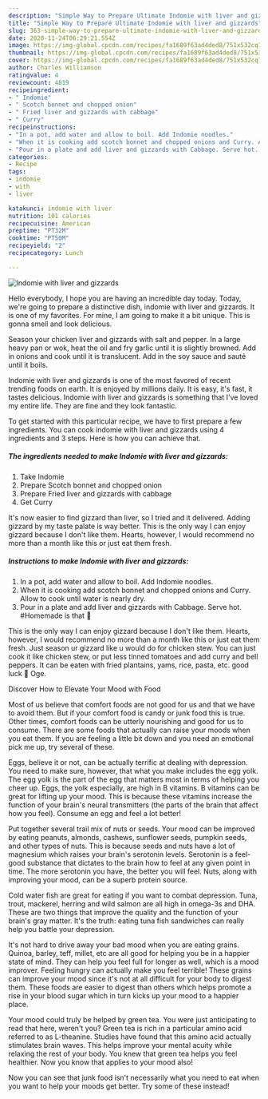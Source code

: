 ```yaml
---
description: "Simple Way to Prepare Ultimate Indomie with liver and gizzards"
title: "Simple Way to Prepare Ultimate Indomie with liver and gizzards"
slug: 363-simple-way-to-prepare-ultimate-indomie-with-liver-and-gizzards
date: 2020-11-24T06:29:21.554Z
image: https://img-global.cpcdn.com/recipes/fa1689f63ad4ded8/751x532cq70/indomie-with-liver-and-gizzards-recipe-main-photo.jpg
thumbnail: https://img-global.cpcdn.com/recipes/fa1689f63ad4ded8/751x532cq70/indomie-with-liver-and-gizzards-recipe-main-photo.jpg
cover: https://img-global.cpcdn.com/recipes/fa1689f63ad4ded8/751x532cq70/indomie-with-liver-and-gizzards-recipe-main-photo.jpg
author: Charles Williamson
ratingvalue: 4
reviewcount: 4819
recipeingredient:
- " Indomie"
- " Scotch bonnet and chopped onion"
- " Fried liver and gizzards with cabbage"
- " Curry"
recipeinstructions:
- "In a pot, add water and allow to boil. Add Indomie noodles."
- "When it is cooking add scotch bonnet and chopped onions and Curry. Allow to cook until water is nearly dry."
- "Pour in a plate and add liver and gizzards with Cabbage. Serve hot. #Homemade is that 💞"
categories:
- Recipe
tags:
- indomie
- with
- liver

katakunci: indomie with liver 
nutrition: 101 calories
recipecuisine: American
preptime: "PT32M"
cooktime: "PT50M"
recipeyield: "2"
recipecategory: Lunch

---
```



![Indomie with liver and gizzards](https://img-global.cpcdn.com/recipes/fa1689f63ad4ded8/751x532cq70/indomie-with-liver-and-gizzards-recipe-main-photo.jpg)

Hello everybody, I hope you are having an incredible day today. Today, we're going to prepare a distinctive dish, indomie with liver and gizzards. It is one of my favorites. For mine, I am going to make it a bit unique. This is gonna smell and look delicious.

Season your chicken liver and gizzards with salt and pepper. In a large heavy pan or wok, heat the oil and fry garlic until it is slightly browned. Add in onions and cook until it is translucent. Add in the soy sauce and sauté until it boils.

Indomie with liver and gizzards is one of the most favored of recent trending foods on earth. It is enjoyed by millions daily. It is easy, it's fast, it tastes delicious. Indomie with liver and gizzards is something that I've loved my entire life. They are fine and they look fantastic.


To get started with this particular recipe, we have to first prepare a few ingredients. You can cook indomie with liver and gizzards using 4 ingredients and 3 steps. Here is how you can achieve that.

<!--inarticleads1-->

##### The ingredients needed to make Indomie with liver and gizzards:

1. Take  Indomie
1. Prepare  Scotch bonnet and chopped onion
1. Prepare  Fried liver and gizzards with cabbage
1. Get  Curry


It&#39;s now easier to find gizzard than liver, so I tried and it delivered. Adding gizzard by my taste palate is way better. This is the only way I can enjoy gizzard because I don&#39;t like them. Hearts, however, I would recommend no more than a month like this or just eat them fresh. 

<!--inarticleads2-->

##### Instructions to make Indomie with liver and gizzards:

1. In a pot, add water and allow to boil. Add Indomie noodles.
1. When it is cooking add scotch bonnet and chopped onions and Curry. Allow to cook until water is nearly dry.
1. Pour in a plate and add liver and gizzards with Cabbage. Serve hot. #Homemade is that 💞


This is the only way I can enjoy gizzard because I don&#39;t like them. Hearts, however, I would recommend no more than a month like this or just eat them fresh. Just season ur gizzard like u would do for chicken stew. You can just cook it like chicken stew, or put less tinned tomatoes and add curry and bell peppers. It can be eaten with fried plantains, yams, rice, pasta, etc. good luck 🙂 Oge. 

Discover How to Elevate Your Mood with Food


Most of us believe that comfort foods are not good for us and that we have to avoid them. But if your comfort food is candy or junk food this is true. Other times, comfort foods can be utterly nourishing and good for us to consume. There are some foods that actually can raise your moods when you eat them. If you are feeling a little bit down and you need an emotional pick me up, try several of these.

Eggs, believe it or not, can be actually terrific at dealing with depression. You need to make sure, however, that what you make includes the egg yolk. The egg yolk is the part of the egg that matters most in terms of helping you cheer up. Eggs, the yolk especially, are high in B vitamins. B vitamins can be great for lifting up your mood. This is because these vitamins increase the function of your brain's neural transmitters (the parts of the brain that affect how you feel). Consume an egg and feel a lot better!

Put together several trail mix of nuts or seeds. Your mood can be improved by eating peanuts, almonds, cashews, sunflower seeds, pumpkin seeds, and other types of nuts. This is because seeds and nuts have a lot of magnesium which raises your brain's serotonin levels. Serotonin is a feel-good substance that dictates to the brain how to feel at any given point in time. The more serotonin you have, the better you will feel. Nuts, along with improving your mood, can be a superb protein source.

Cold water fish are great for eating if you want to combat depression. Tuna, trout, mackerel, herring and wild salmon are all high in omega-3s and DHA. These are two things that improve the quality and the function of your brain's gray matter. It's the truth: eating tuna fish sandwiches can really help you battle your depression. 

It's not hard to drive away your bad mood when you are eating grains. Quinoa, barley, teff, millet, etc are all good for helping you be in a happier state of mind. They can help you feel full for longer as well, which is a mood improver. Feeling hungry can actually make you feel terrible! These grains can improve your mood since it's not at all difficult for your body to digest them. These foods are easier to digest than others which helps promote a rise in your blood sugar which in turn kicks up your mood to a happier place.

Your mood could truly be helped by green tea. You were just anticipating to read that here, weren't you? Green tea is rich in a particular amino acid referred to as L-theanine. Studies have found that this amino acid actually stimulates brain waves. This helps improve your mental acuity while relaxing the rest of your body. You knew that green tea helps you feel healthier. Now you know that applies to your mood also!

Now you can see that junk food isn't necessarily what you need to eat when you want to help your moods get better. Try some of these instead!

